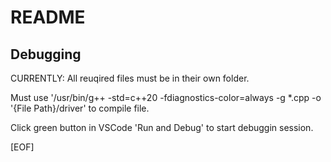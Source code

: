 # README

## Debugging

CURRENTLY: All reuqired files must be in their own folder.  

Must use '/usr/bin/g++ -std=c++20 -fdiagnostics-color=always -g *.cpp -o '{File Path}/driver' to compile file.  

Click green button in VSCode 'Run and Debug' to start debuggin session.  

[EOF]